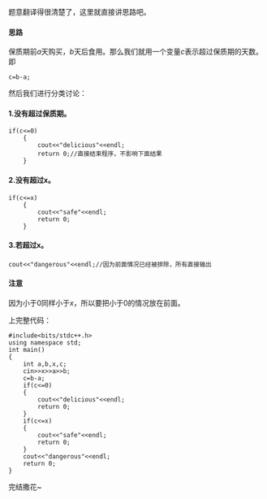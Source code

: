 题意翻译得很清楚了，这里就直接讲思路吧。

#### 思路

保质期前$a$天购买，$b$天后食用。那么我们就用一个变量$c$表示超过保质期的天数。即

```
c=b-a;
```

然后我们进行分类讨论：

#### 1.没有超过保质期。

```
if(c<=0)
	{
		cout<<"delicious"<<endl;
		return 0;//直接结束程序，不影响下面结果
	}
```

#### 2.没有超过x。
```
if(c<=x)
	{
		cout<<"safe"<<endl;
		return 0;
	}
```

#### 3.若超过x。

```
cout<<"dangerous"<<endl;//因为前面情况已经被排除，所有直接输出
```
#### 注意

因为小于$0$同样小于$x$，所以要把小于$0$的情况放在前面。

上完整代码：
```
#include<bits/stdc++.h>
using namespace std;
int main()
{
	int a,b,x,c;
	cin>>x>>a>>b;
	c=b-a;
	if(c<=0)
	{
		cout<<"delicious"<<endl;
		return 0;
	}
	if(c<=x)
	{
		cout<<"safe"<<endl;
		return 0;
	}
	cout<<"dangerous"<<endl;
	return 0;
}
```
完结撒花~